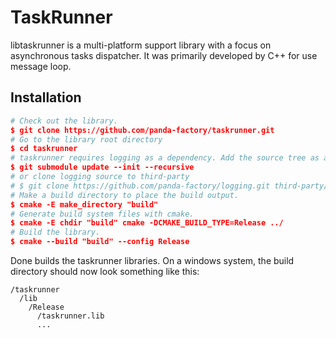 # TaskRunner
libtaskrunner is a multi-platform support library with a focus on asynchronous tasks dispatcher. It was primarily developed by C++ for use message loop.

## Installation
```CMake
# Check out the library.
$ git clone https://github.com/panda-factory/taskrunner.git
# Go to the library root directory
$ cd taskrunner
# taskrunner requires logging as a dependency. Add the source tree as a subdirectory.
$ git submodule update --init --recursive
# or clone logging source to third-party
# $ git clone https://github.com/panda-factory/logging.git third-party/logging
# Make a build directory to place the build output.
$ cmake -E make_directory "build"
# Generate build system files with cmake.
$ cmake -E chdir "build" cmake -DCMAKE_BUILD_TYPE=Release ../
# Build the library.
$ cmake --build "build" --config Release
```
Done builds the taskrunner libraries. On a windows system, the build directory should now look something like this:
```
/taskrunner
  /lib
    /Release
      /taskrunner.lib
      ...
```
